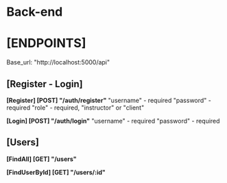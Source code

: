 # Back-end

# [ENDPOINTS]
Base_url: "http://localhost:5000/api"

## [Register - Login]

  **[Register] [POST] "/auth/register"**
    "username" - required
    "password" - required
    "role" - required, "instructor" or "client"

  **[Login] [POST] "/auth/login"**
    "username" - required
    "password" - required

## [Users]

  **[FindAll] [GET] "/users"**

  **[FindUserById] [GET] "/users/:id"**
